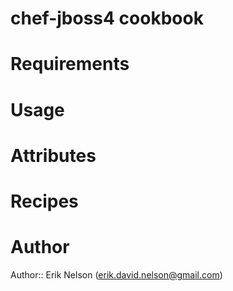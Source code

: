 # chef-jboss4 cookbook

# Requirements

# Usage

# Attributes

# Recipes

# Author

Author:: Erik Nelson (erik.david.nelson@gmail.com)
